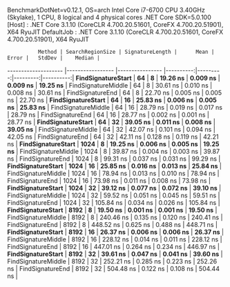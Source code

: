 
BenchmarkDotNet=v0.12.1, OS=arch 
Intel Core i7-6700 CPU 3.40GHz (Skylake), 1 CPU, 8 logical and 4 physical cores
.NET Core SDK=5.0.100
  [Host]     : .NET Core 3.1.10 (CoreCLR 4.700.20.51601, CoreFX 4.700.20.51901), X64 RyuJIT
  DefaultJob : .NET Core 3.1.10 (CoreCLR 4.700.20.51601, CoreFX 4.700.20.51901), X64 RyuJIT


              Method | SearchRegionSize | SignatureLength |      Mean |    Error |   StdDev |    Median |
-------------------- |----------------- |---------------- |----------:|---------:|---------:|----------:|
  **FindSignatureStart** |               **64** |               **8** |  **19.26 ns** | **0.009 ns** | **0.009 ns** |  **19.25 ns** |
 FindSignatureMiddle |               64 |               8 |  30.61 ns | 0.010 ns | 0.008 ns |  30.61 ns |
    FindSignatureEnd |               64 |               8 |  22.70 ns | 0.005 ns | 0.005 ns |  22.70 ns |
  **FindSignatureStart** |               **64** |              **16** |  **25.83 ns** | **0.006 ns** | **0.005 ns** |  **25.83 ns** |
 FindSignatureMiddle |               64 |              16 |  28.79 ns | 0.019 ns | 0.017 ns |  28.79 ns |
    FindSignatureEnd |               64 |              16 |  28.77 ns | 0.002 ns | 0.001 ns |  28.77 ns |
  **FindSignatureStart** |               **64** |              **32** |  **39.05 ns** | **0.011 ns** | **0.008 ns** |  **39.05 ns** |
 FindSignatureMiddle |               64 |              32 |  42.07 ns | 0.101 ns | 0.094 ns |  42.05 ns |
    FindSignatureEnd |               64 |              32 |  42.11 ns | 0.128 ns | 0.119 ns |  42.21 ns |
  **FindSignatureStart** |             **1024** |               **8** |  **19.25 ns** | **0.006 ns** | **0.005 ns** |  **19.25 ns** |
 FindSignatureMiddle |             1024 |               8 |  39.87 ns | 0.004 ns | 0.003 ns |  39.87 ns |
    FindSignatureEnd |             1024 |               8 |  99.31 ns | 0.037 ns | 0.031 ns |  99.29 ns |
  **FindSignatureStart** |             **1024** |              **16** |  **25.85 ns** | **0.016 ns** | **0.013 ns** |  **25.84 ns** |
 FindSignatureMiddle |             1024 |              16 |  78.94 ns | 0.013 ns | 0.010 ns |  78.94 ns |
    FindSignatureEnd |             1024 |              16 |  73.98 ns | 0.011 ns | 0.008 ns |  73.98 ns |
  **FindSignatureStart** |             **1024** |              **32** |  **39.12 ns** | **0.077 ns** | **0.072 ns** |  **39.10 ns** |
 FindSignatureMiddle |             1024 |              32 |  59.52 ns | 0.051 ns | 0.045 ns |  59.51 ns |
    FindSignatureEnd |             1024 |              32 | 105.84 ns | 0.034 ns | 0.026 ns | 105.84 ns |
  **FindSignatureStart** |             **8192** |               **8** |  **19.50 ns** | **0.001 ns** | **0.001 ns** |  **19.50 ns** |
 FindSignatureMiddle |             8192 |               8 | 240.46 ns | 0.135 ns | 0.120 ns | 240.41 ns |
    FindSignatureEnd |             8192 |               8 | 448.52 ns | 0.625 ns | 0.488 ns | 448.71 ns |
  **FindSignatureStart** |             **8192** |              **16** |  **26.37 ns** | **0.006 ns** | **0.006 ns** |  **26.37 ns** |
 FindSignatureMiddle |             8192 |              16 | 228.12 ns | 0.014 ns | 0.011 ns | 228.12 ns |
    FindSignatureEnd |             8192 |              16 | 447.01 ns | 0.264 ns | 0.234 ns | 446.97 ns |
  **FindSignatureStart** |             **8192** |              **32** |  **39.61 ns** | **0.047 ns** | **0.041 ns** |  **39.60 ns** |
 FindSignatureMiddle |             8192 |              32 | 252.21 ns | 0.285 ns | 0.223 ns | 252.26 ns |
    FindSignatureEnd |             8192 |              32 | 504.48 ns | 0.122 ns | 0.108 ns | 504.44 ns |

